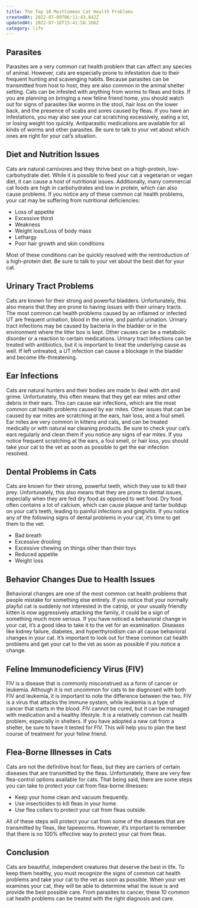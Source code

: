 ```yaml
---
title: The Top 10 MostCommon Cat Health Problems
createdAt: 2022-07-09T06:11:43.842Z
updatedAt: 2022-07-16T15:41:58.166Z
category: life
---
```


## Parasites

Parasites are a very common cat health problem that can affect any species of animal. However, cats are especially prone to infestation due to their frequent hunting and scavenging habits. Because parasites can be transmitted from host to host, they are also common in the animal shelter setting. Cats can be infested with anything from worms to fleas and ticks.
If you are planning on bringing a new feline friend home, you should watch out for signs of parasites like worms in the stool, hair loss on the lower back, and the presence of scabs and sores caused by fleas.
If you have an infestations, you may also see your cat scratching excessively, eating a lot, or losing weight too quickly.
Antiparasitic medications are available for all kinds of worms and other parasites. Be sure to talk to your vet about which ones are right for your cat’s situation.

## Diet and Nutrition Issues

Cats are natural carnivores and they thrive best on a high-protein, low-carbohydrate diet. While it is possible to feed your cat a vegetarian or vegan diet, it can cause a host of nutritional issues. Additionally, many commercial cat foods are high in carbohydrates and low in protein, which can also cause problems. If you notice any of these common cat health problems, your cat may be suffering from nutritional deficiencies:

- Loss of appetite
- Excessive thirst
- Weakness
- Weight loss/Loss of body mass
- Lethargy
- Poor hair growth and skin conditions

Most of these conditions can be quickly resolved with the reintroduction of a high-protein diet. Be sure to talk to your vet about the best diet for your cat.

## Urinary Tract Problems

Cats are known for their strong and powerful bladders. Unfortunately, this also means that they are prone to having issues with their urinary tracts. The most common cat health problems caused by an inflamed or infected UT are frequent urination, blood in the urine, and painful urination.
Urinary tract infections may be caused by bacteria in the bladder or in the environment where the litter box is kept. Other causes can be a metabolic disorder or a reaction to certain medications.
Urinary tract infections can be treated with antibiotics, but it is important to treat the underlying cause as well. If left untreated, a UT infection can cause a blockage in the bladder and become life-threatening.

## Ear Infections

Cats are natural hunters and their bodies are made to deal with dirt and grime. Unfortunately, this often means that they get ear mites and other debris in their ears. This can cause ear infections, which are the most common cat health problems caused by ear mites. Other issues that can be caused by ear mites are scratching at the ears, hair loss, and a foul smell.
Ear mites are very common in kittens and cats, and can be treated medically or with natural ear cleaning products. Be sure to check your cat’s ears regularly and clean them if you notice any signs of ear mites.
If you notice frequent scratching at the ears, a foul smell, or hair loss, you should take your cat to the vet as soon as possible to get the ear infection resolved.

## Dental Problems in Cats

Cats are known for their strong, powerful teeth, which they use to kill their prey. Unfortunately, this also means that they are prone to dental issues, especially when they are fed dry food as opposed to wet food.
Dry food often contains a lot of calcium, which can cause plaque and tartar buildup on your cat’s teeth, leading to painful infections and gingivitis.
If you notice any of the following signs of dental problems in your cat, it’s time to get them to the vet:

- Bad breath
- Excessive drooling
- Excessive chewing on things other than their toys
- Reduced appetite
- Weight loss

## Behavior Changes Due to Health Issues

Behavioral changes are one of the most common cat health problems that people mistake for something else entirely.
If you notice that your normally playful cat is suddenly not interested in the catnip, or your usually friendly kitten is now aggressively attacking the family, it could be a sign of something much more serious.
If you have noticed a behavioral change in your cat, it’s a good idea to take it to the vet for an examination.
Diseases like kidney failure, diabetes, and hyperthyroidism can all cause behavioral changes in your cat. It’s important to look out for these common cat health problems and get your cat to the vet as soon as possible if you notice a change.

## Feline Immunodeficiency Virus (FIV)

FIV is a disease that is commonly misconstrued as a form of cancer or leukemia. Although it is not uncommon for cats to be diagnosed with both FIV and leukemia, it is important to note the difference between the two.
FIV is a virus that attacks the immune system, while leukemia is a type of cancer that starts in the blood. FIV cannot be cured, but it can be managed with medication and a healthy lifestyle. It is a relatively common cat health problem, especially in shelters.
If you have adopted a new cat from a shelter, be sure to have it tested for FIV. This will help you to plan the best course of treatment for your feline friend.

## Flea-Borne Illnesses in Cats

Cats are not the definitive host for fleas, but they are carriers of certain diseases that are transmitted by the fleas.
Unfortunately, there are very few flea-control options available for cats. That being said, there are some steps you can take to protect your cat from flea-borne illnesses:

- Keep your home clean and vacuum frequently.
- Use insecticides to kill fleas in your home.
- Use flea collars to protect your cat from fleas outside.

All of these steps will protect your cat from some of the diseases that are transmitted by fleas, like tapeworms. However, it’s important to remember that there is no 100% effective way to protect your cat from fleas.

## Conclusion

Cats are beautiful, independent creatures that deserve the best in life. To keep them healthy, you must recognize the signs of common cat health problems and take your cat to the vet as soon as possible.
When your vet examines your cat, they will be able to determine what the issue is and provide the best possible care. From parasites to cancer, these 10 common cat health problems can be treated with the right diagnosis and care.
